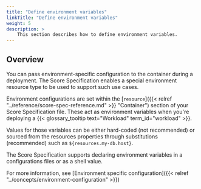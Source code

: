 ```yaml
---
title: "Define environment variables"
linkTitle: "Define environment variables"
weight: 5
description: >
    This section describes how to define environment variables.
---
```


## Overview

You can pass environment-specific configuration to the container during a deployment. The Score Specification enables a special environment resource type to be used to support such use cases.

Environment configurations are set within the [`resource`]({{< relref "../reference/score-spec-reference.md" >}} "Container") section of your Score Specification file. These act as environment variables when you're deploying a {{< glossary_tooltip text="Workload" term_id="workload" >}}.

Values for those variables can be either hard-coded (not recommended) or sourced from the resources properties through substitutions (recommended) such as `${resources.my-db.host}`.

The Score Specification supports declaring environment variables in a configurations files or as a shell value.

For more information, see [Environment specific configuration]({{< relref "../concepts/environment-configuration" >}})
